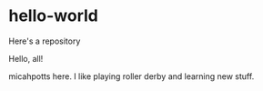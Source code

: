 # hello-world
Here's a repository


Hello, all! 

micahpotts here. I like playing roller derby and learning new stuff.
